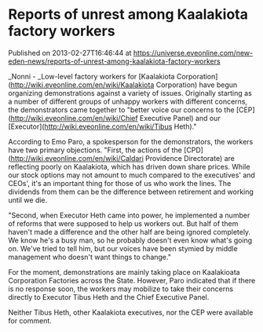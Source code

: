 # Reports of unrest among Kaalakiota factory workers
Published on 2013-02-27T16:46:44 at https://universe.eveonline.com/new-eden-news/reports-of-unrest-among-kaalakiota-factory-workers

_Nonni - _Low-level factory workers for [Kaalakiota Corporation](http://wiki.eveonline.com/en/wiki/Kaalakiota Corporation) have begun organizing demonstrations against a variety of issues. Originally starting as a number of different groups of unhappy workers with different concerns, the demonstrators came together to "better voice our concerns to the [CEP](http://wiki.eveonline.com/en/wiki/Chief Executive Panel) and our [Executor](http://wiki.eveonline.com/en/wiki/Tibus Heth)."

According to Emo Paro, a spokesperson for the demonstrators, the workers have two primary objections. "First, the actions of the [CPD](http://wiki.eveonline.com/en/wiki/Caldari Providence Directorate) are reflecting poorly on Kaalakiota, which has driven down share prices. While our stock options may not amount to much compared to the executives' and CEOs', it's an important thing for those of us who work the lines. The dividends from them can be the difference between retirement and working until we die.

"Second, when Executor Heth came into power, he implemented a number of reforms that were supposed to help us workers out. But half of them haven't made a difference and the other half are being ignored completely. We know he's a busy man, so he probably doesn't even know what's going on. We've tried to tell him, but our voices have been stymied by middle management who doesn't want things to change."

For the moment, demonstrations are mainly taking place on Kaalakioata Corporation Factories across the State. However, Paro indicated that if there is no response soon, the workers may mobilize to take their concerns directly to Executor Tibus Heth and the Chief Executive Panel.

Neither Tibus Heth, other Kaalakiota executives, nor the CEP were available for comment.
